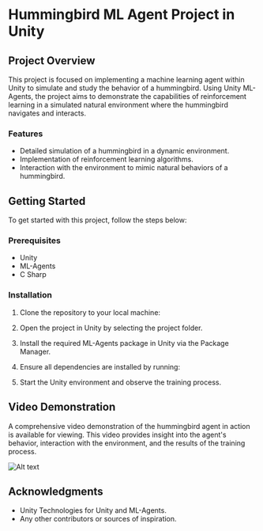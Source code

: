 # Hummingbird ML Agent Project in Unity

## Project Overview
This project is focused on implementing a machine learning agent within Unity to simulate and study the behavior of a hummingbird. Using Unity ML-Agents, the project aims to demonstrate the capabilities of reinforcement learning in a simulated natural environment where the hummingbird navigates and interacts.

### Features
- Detailed simulation of a hummingbird in a dynamic environment.
- Implementation of reinforcement learning algorithms.
- Interaction with the environment to mimic natural behaviors of a hummingbird.

## Getting Started
To get started with this project, follow the steps below:

### Prerequisites
- Unity 
- ML-Agents
- C Sharp 

### Installation
1. Clone the repository to your local machine:
2. Open the project in Unity by selecting the project folder.
3. Install the required ML-Agents package in Unity via the Package Manager.
4. Ensure all dependencies are installed by running:

2. Start the Unity environment and observe the training process.

## Video Demonstration
A comprehensive video demonstration of the hummingbird agent in action is available for viewing. This video provides insight into the agent's behavior, interaction with the environment, and the results of the training process.

![Alt text](/HummingBird/IMG_4253.png" "Optional title")


## Acknowledgments
- Unity Technologies for Unity and ML-Agents.
- Any other contributors or sources of inspiration.

